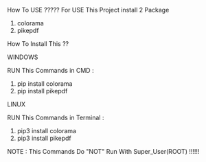 How To USE ????? For USE This Project install 2 Package

1. colorama
2. pikepdf

How To Install This ??

WINDOWS

RUN This Commands in CMD :

1. pip install colorama
2. pip install pikepdf

LINUX

RUN This Commands in Terminal : 

1. pip3 install colorama 
2. pip3 install pikepdf

NOTE : This Commands Do "NOT" Run With Super_User(ROOT) !!!!!!
